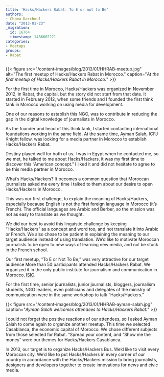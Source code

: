 ```yaml
---
title: 'Hacks/Hackers Rabat: To E or not to Be'
authors:
- Chama Darchoul
date: "2013-01-23"
_migration:
  id: 16764
  timestamp: 1486602221
categories:
- Meetups
groups:
- Rabat
---
```


{{< figure src="/content-images/blog/2013/01/HHRAB-meetup.jpg" alt="The first meetup of Hacks/Hackers Rabat in Morocco." caption="_At the first meetup of Hacks/Hackers Rabat in Morocco._" >}}

For the first time in Morocco, Hacks/Hackers was organized in November 2012, in Rabat, the capital, but the story did not start from that date. It started in February 2012, when some friends and I founded the first think tank in Morocco working on using media for development.

One of our reasons to establish this NGO, was to contribute in reducing the gap in the digital knowledge of journalists in Morocco.

As the founder and head of this think tank, I started contacting international foundations working in the same field. At the same time, Ayman Salah, ICFJ Knight fellow, was looking for a media partner in Morocco to establish Hacks/Hackers Rabat.

Destiny played well for both of us. I was in Egypt when he contacted me, so we met, he talked to me about Hacks/Hackers, it was my first time to discover this “American concept.” I liked it and did not hesitate to agree to be this media partner in Morocco.

What’s Hacks/Hackers? It becomes a common question that Moroccan journalists asked me every time I talked to them about our desire to open Hacks/Hackers in Morocco.

This was our first challenge, to explain the meaning of Hacks/Hackers, especially because English is not the first foreign language in Morocco (it’s French). The official languages are Arabic and Berber, so the mission was not as easy to translate as we thought.

We did our best to avoid this linguistic challenge by keeping “Hacks/Hackers” as a concept and word too, and not translate it into Arabic or French. We also chose to be patient in explaining the meaning to our target audience instead of using translation. We’d like to motivate Moroccan journalists to be open to new ways of learning new media, and not be stuck in the French school.

Our first meetup, “To E or Not To Be,&#8221; was very attractive for our target audience More than 50 participants attended Hacks/Hackers Rabat. We organized it in the only public institute for journalism and communication in Morocco, [ISIC][1].

For the first time, senior journalists, junior journalists, bloggers, journalism students, NGO leaders, even politicians and delegates of the ministry of communication were in the same workshop to talk &#8220;Hacks/Hackers.&#8221;

{{< figure src="/content-images/blog/2013/01/HHRAB-ayman-salah.jpg" caption="_Ayman Salah welcomes attendees to Hacks/Hackers Rabat._" >}}

I could not forget the positive reactions of our attendees, so I asked Ayman Salah to come again to organize another meetup. This time we selected Casablanca, the economic capital of Morocco. We chose different subjects from those selected for Rabat. “Spread your content, and “Show me the money” were our themes for Hacks/Hackers Casablanca.

In 2013, our target is to organize Hacks/Hackers Bus. We’d like to visit every Moroccan city. We’d like to put Hacks/Hackers in every corner of our country in accordance with the Hacks/Hackers mission to bring journalists, designers and developers together to create innovations for news and civic media.

 [1]: http://www.isic.ma